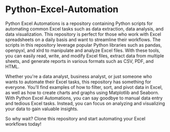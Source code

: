 # Python-Excel-Automation

Python Excel Automations is a repository containing Python scripts for automating common Excel tasks such as data extraction, data analysis, and data visualization. This repository is perfect for those who work with Excel spreadsheets on a daily basis and want to streamline their workflows.  The scripts in this repository leverage popular Python libraries such as pandas, openpyxl, and xlrd to manipulate and analyze Excel files. With these tools, you can easily read, write, and modify Excel files, extract data from multiple sheets, and generate reports in various formats such as CSV, PDF, and HTML.  

Whether you're a data analyst, business analyst, or just someone who wants to automate their Excel tasks, this repository has something for everyone. You'll find examples of how to filter, sort, and pivot data in Excel, as well as how to create charts and graphs using Matplotlib and Seaborn.  With Python Excel Automations, you can say goodbye to manual data entry and tedious Excel tasks. Instead, you can focus on analyzing and visualizing your data to gain valuable insights. 

So why wait? Clone this repository and start automating your Excel workflows today!
